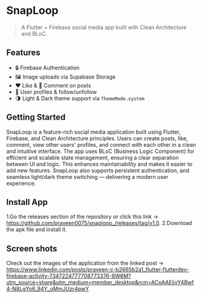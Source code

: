 # SnapLoop

> A Flutter + Firebase social media app built with Clean Architecture and BLoC.

## Features

- 🔒 Firebase Authentication
- 🖼️ Image uploads via Supabase Storage
- ❤️ Like & 💬 Comment on posts
- 👤 User profiles & follow/unfollow
- 🌗 Light & Dark theme support via `ThemeMode.system`

## Getting Started

SnapLoop is a feature-rich social media application built using Flutter, Firebase, and Clean Architecture principles. Users can create posts, like, comment, view other users' profiles, and connect with each other in a clean and intuitive interface.
The app uses BLoC (Business Logic Component) for efficient and scalable state management, ensuring a clear separation between UI and logic. This enhances maintainability and makes it easier to add new features.
SnapLoop also supports persistent authentication, and seamless light/dark theme switching — delivering a modern user experience.

## Install App

1.Go the releases section of the repository or click this link -> https://github.com/praveen0075/snaploop_/releases/tag/v1.0.
2.Download the apk file and install it.

## Screen shots

Check out the images of the application from the linked post -> https://www.linkedin.com/posts/praveen-c-b2665b2a1_flutter-flutterdev-firebase-activity-7347224777708773376-8W6M?utm_source=share&utm_medium=member_desktop&rcm=ACoAAEjjvY4Bwf4-N8LgYo6_94Y_oMmJUzr4pwY




